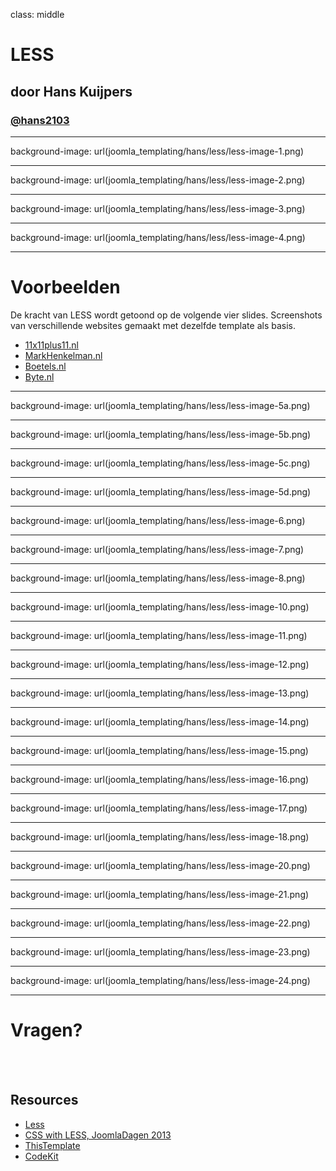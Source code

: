 class: middle
# LESS
## door Hans Kuijpers
### <a href="http://twitter.com/hans2103">@hans2103</a>

---
background-image: url(joomla_templating/hans/less/less-image-1.png)

---
background-image: url(joomla_templating/hans/less/less-image-2.png)

---
background-image: url(joomla_templating/hans/less/less-image-3.png)

---
background-image: url(joomla_templating/hans/less/less-image-4.png)

---
# Voorbeelden
De kracht van LESS wordt getoond op de volgende vier slides. Screenshots van verschillende websites gemaakt met dezelfde template als basis.
- [11x11plus11.nl](http://11x11plus11.nl)
- [MarkHenkelman.nl](http://markhenkelman.nl)
- [Boetels.nl](http://boetels.nl)
- [Byte.nl](https://www.byte.nl)

---
background-image: url(joomla_templating/hans/less/less-image-5a.png)

---
background-image: url(joomla_templating/hans/less/less-image-5b.png)

---
background-image: url(joomla_templating/hans/less/less-image-5c.png)

---
background-image: url(joomla_templating/hans/less/less-image-5d.png)

---
background-image: url(joomla_templating/hans/less/less-image-6.png)

---
background-image: url(joomla_templating/hans/less/less-image-7.png)

---
background-image: url(joomla_templating/hans/less/less-image-8.png)

---
background-image: url(joomla_templating/hans/less/less-image-10.png)

---
background-image: url(joomla_templating/hans/less/less-image-11.png)

---
background-image: url(joomla_templating/hans/less/less-image-12.png)

---
background-image: url(joomla_templating/hans/less/less-image-13.png)

---
background-image: url(joomla_templating/hans/less/less-image-14.png)

---
background-image: url(joomla_templating/hans/less/less-image-15.png)

---
background-image: url(joomla_templating/hans/less/less-image-16.png)

---
background-image: url(joomla_templating/hans/less/less-image-17.png)

---
background-image: url(joomla_templating/hans/less/less-image-18.png)

---
background-image: url(joomla_templating/hans/less/less-image-20.png)

---
background-image: url(joomla_templating/hans/less/less-image-21.png)

---
background-image: url(joomla_templating/hans/less/less-image-22.png)

---
background-image: url(joomla_templating/hans/less/less-image-23.png)

---
background-image: url(joomla_templating/hans/less/less-image-24.png)

---
# Vragen?

<br><br>

## Resources
- [Less](http://lesscss.org)
- [CSS with LESS, JoomlaDagen 2013](http://www.slideshare.net/hans2103/jd13nl-csswithless)
- [ThisTemplate](https://github.com/hans2103/ThisTemplate)
- [CodeKit](https://incident57.com/codekit/)
